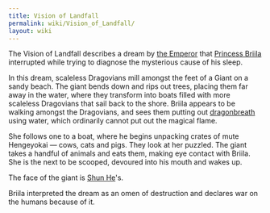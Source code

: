 ```yaml
---
title: Vision of Landfall
permalink: wiki/Vision_of_Landfall/
layout: wiki
---
```


The Vision of Landfall describes a dream by [the
Emperor](the_Emperor "wikilink") that [Princess
Briila](/wiki/Princess_Briila "wikilink") interrupted while trying to diagnose
the mysterious cause of his sleep.

In this dream, scaleless Dragovians mill amongst the feet of a Giant on
a sandy beach. The giant bends down and rips out trees, placing them far
away in the water, where they transform into boats filled with more
scaleless Dragovians that sail back to the shore. Briila appears to be
walking amongst the Dragovians, and sees them putting out
[dragonbreath](dragonbreath "wikilink") using water, which ordinarily
cannot put out the magical flame.

She follows one to a boat, where he begins unpacking crates of mute
Hengeyokai — cows, cats and pigs. They look at her puzzled. The giant
takes a handful of animals and eats them, making eye contact with
Briila. She is the next to be scooped, devoured into his mouth and wakes
up.

The face of the giant is [Shun He](/wiki/Shun_He "wikilink")'s.

Briila interpreted the dream as an omen of destruction and declares war
on the humans because of it.
